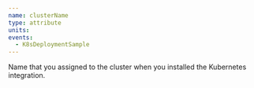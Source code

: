 ```yaml
---
name: clusterName
type: attribute
units:
events:
  - K8sDeploymentSample
---
```


Name that you assigned to the cluster when you installed the Kubernetes integration.